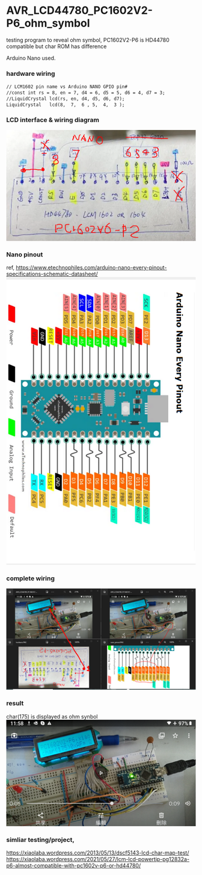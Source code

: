 # AVR_LCD44780_PC1602V2-P6_ohm_symbol
testing program to reveal ohm symbol, PC1602V2-P6 is HD44780 compatible but char ROM has difference

Arduino Nano used.

### hardware wiring
```
// LCM1602 pin name vs Arduino NANO GPIO pin#
//const int rs = 8, en = 7, d4 = 6, d5 = 5, d6 = 4, d7 = 3;
//LiquidCrystal lcd(rs, en, d4, d5, d6, d7);
LiquidCrystal   lcd(8,  7,  6 , 5,  4,  3 );
```

### LCD interface & wiring diagram  
![hardware.PNG](hardware.PNG)  

### Nano pinout  
ref, https://www.etechnophiles.com/arduino-nano-every-pinout-specifications-schematic-datasheet/  
![nano_pinout.PNG](nano_pinout.PNG)  




### complete wiring  
![final_wiring.PNG](final_wiring.PNG)  


### result
char(175) is displayed as ohm synbol  
![AVR_LCD44780_PC1602V2-P6_ohm_symbol.png](AVR_LCD44780_PC1602V2-P6_ohm_symbol.png)  

### simliar testing/project,
https://xiaolaba.wordpress.com/2013/05/13/dscf5143-lcd-char-map-test/  
https://xiaolaba.wordpress.com/2021/05/27/lcm-lcd-powertip-pg12832a-p6-almost-compatible-with-pc1602v-p6-or-hd44780/  
